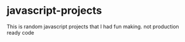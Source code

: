 # javascript-projects
This is random javascript projects that I had fun making. not production ready code

